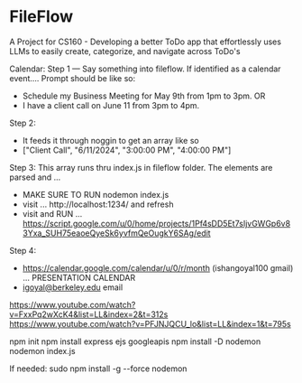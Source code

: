 # FileFlow
A Project for CS160 - Developing a better ToDo app that effortlessly uses LLMs to easily create, categorize, and navigate across ToDo's




Calendar:
Step 1 — Say something into fileflow. If identified as a calendar event....
Prompt should be like so: 
- Schedule my Business Meeting for May 9th from 1pm to 3pm. OR
- I have a client call on June 11 from 3pm to 4pm.

Step 2:
- It feeds it through noggin to get an array like so
- ["Client Call", "6/11/2024", "3:00:00 PM", "4:00:00 PM"]

Step 3:
This array runs thru index.js in fileflow folder. The elements are parsed and ...
- MAKE SURE TO RUN nodemon index.js
- visit ... http://localhost:1234/  and refresh
- visit and RUN ... https://script.google.com/u/0/home/projects/1Pf4sDD5Et7sIjvGWGp6v83Yxa_SUH75eaoeQyeSk6yvfmQeOugkY6SAg/edit

Step 4:
- https://calendar.google.com/calendar/u/0/r/month (ishangoyal100 gmail) ... PRESENTATION CALENDAR
- igoyal@berkeley.edu email


https://www.youtube.com/watch?v=FxxPq2wXcK4&list=LL&index=2&t=312s
https://www.youtube.com/watch?v=PFJNJQCU_lo&list=LL&index=1&t=795s

npm init
npm install express ejs googleapis
npm install -D nodemon
nodemon index.js

If needed: sudo npm install -g --force nodemon
